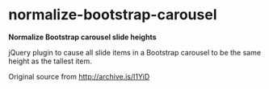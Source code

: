 # normalize-bootstrap-carousel

**Normalize Bootstrap carousel slide heights**

jQuery plugin to cause all slide items in a Bootstrap carousel to be the same height as the tallest item.

Original source from http://archive.is/I1YiD
